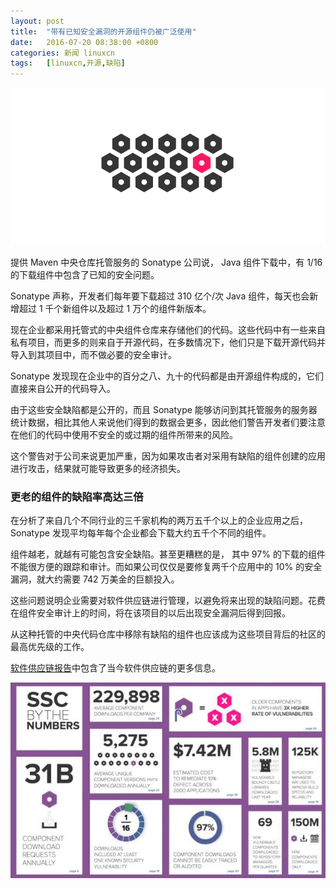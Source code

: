 ```yaml
---
layout: post
title:	"带有已知安全漏洞的开源组件仍被广泛使用"
date:	2016-07-20 08:38:00 +0800 
categories:	新闻 linuxcn 
tags:	[linuxcn,开源,缺陷]
---
```



![](/Asserts/Images/album/201607/19/232345ddfu1jd1fo7s1ku2.png)


提供 Maven 中央仓库托管服务的 Sonatype 公司说， Java 组件下载中，有 1/16 的下载组件中包含了已知的安全问题。


Sonatype 声称，开发者们每年要下载超过 310 亿个/次 Java 组件，每天也会新增超过 1 千个新组件以及超过 1 万个的组件新版本。


现在企业都采用托管式的中央组件仓库来存储他们的代码。这些代码中有一些来自私有项目，而更多的则来自于开源代码，在多数情况下，他们只是下载开源代码并导入到其项目中，而不做必要的安全审计。


Sonatype 发现现在企业中的百分之八、九十的代码都是由开源组件构成的，它们直接来自公开的代码导入。


由于这些安全缺陷都是公开的，而且 Sonatype 能够访问到其托管服务的服务器统计数据，相比其他人来说他们得到的数据会更多，因此他们警告开发者们要注意在他们的代码中使用不安全的或过期的组件所带来的风险。


这个警告对于公司来说更加严重，因为如果攻击者对采用有缺陷的组件创建的应用进行攻击，结果就可能导致更多的经济损失。


### 更老的组件的缺陷率高达三倍


在分析了来自几个不同行业的三千家机构的两万五千个以上的企业应用之后，Sonatype 发现平均每年每个企业都会下载大约五千个不同的组件。


组件越老，就越有可能包含安全缺陷。甚至更糟糕的是， 其中 97% 的下载的组件不能很方便的跟踪和审计。而如果公司仅仅是要修复两千个应用中的 10% 的安全漏洞，就大约需要 742 万美金的巨额投入。


这些问题说明企业需要对软件供应链进行管理，以避免将来出现的缺陷问题。花费在组件安全审计上的时间，将在该项目的以后出现安全漏洞后得到回报。


从这种托管的中央代码仓库中移除有缺陷的组件也应该成为这些项目背后的社区的最高优先级的工作。


[软件供应链报告](http://www.sonatype.com/hubfs/SSC/2016_State_of_the_Software_Supply_Chain_Report.pdf)中包含了当今软件供应链的更多信息。


![Sonatype report findings](/Asserts/Images/album/201607/19/232346n3by3sp39oopppom.jpg "Sonatype report findings")
